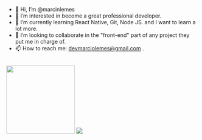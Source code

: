 - 👋 Hi, I’m @marcinlemes
- 👀 I’m interested in become a great professional developer. 
- 🌱 I’m currently learning React Native, Git, Node JS. and I want to learn a lot more.
- 💞️ I’m looking to collaborate in the "front-end" part of any project they put me in charge of.
- 📫 How to reach me: devmarciolemes@gmail.com .
<br></br>
<div>
  <img height="180em" src="https://github-readme-stats.vercel.app/api?username=marcinlemes&count_private=true&show_icons=true&theme=tokyonight"/>
  <img heigt="180em" src="https://github-readme-stats.vercel.app/api/top-langs/?username=marcinlemes&layout=compact&theme=tokyonight"/>  
</div>
